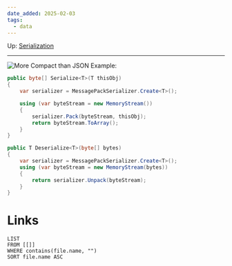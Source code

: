 ```yaml
---
date_added: 2025-02-03
tags:
  - data
---
```

Up: [Serialization](CSharp/Serialization.md)
___
 
 
 ![More Compact than JSON](Pasted%20image%2020250203125649.png)
 Example:
```csharp
public byte[] Serialize<T>(T thisObj)
{
    var serializer = MessagePackSerializer.Create<T>();

    using (var byteStream = new MemoryStream())
    {
        serializer.Pack(byteStream, thisObj);
        return byteStream.ToArray();
    }
}

public T Deserialize<T>(byte[] bytes)
{
    var serializer = MessagePackSerializer.Create<T>();
    using (var byteStream = new MemoryStream(bytes))
    {
        return serializer.Unpack(byteStream);
    }
}
```

# Links
```dataview
LIST
FROM [[]]
WHERE contains(file.name, "")
SORT file.name ASC
```
